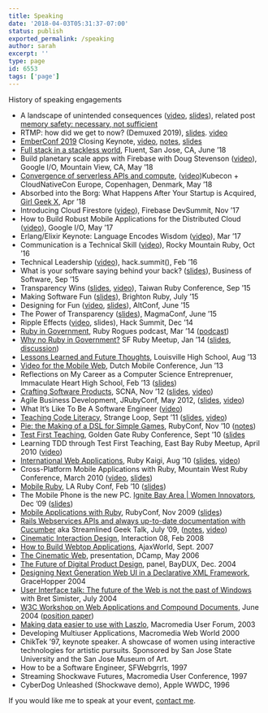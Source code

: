 ```yaml
---
title: Speaking
date: '2018-04-03T05:31:37-07:00'
status: publish
exported_permalink: /speaking
author: sarah
excerpt: ''
type: page
id: 6553
tags: ['page']
---
```

History of speaking engagements

- A landscape of unintended consequences ([video](https://www.youtube.com/watch?v=pcuNby-MxCo), [slides](https://www.slideshare.net/sarah.allen/internet-security-a-landscape-of-unintended-consequences)), related post [memory safety: necessary, not sufficient](https://www.ultrasaurus.com/2019/12/memory-safety-necessary-not-sufficient/)
- RTMP: how did we get to now? (Demuxed 2019), [slides](https://www.slideshare.net/sarah.allen/rtmp-how-did-we-get-to-now-demuxed-2019). [video](https://www.youtube.com/watch?v=5Rv50RCwqo8)
- [EmberConf 2019](https://2019.emberconf.com/) Closing Keynote, [video](https://www.youtube.com/watch?v=tHyf1-DMBKY), [notes](https://www.ultrasaurus.com/2019/04/when-reality-is-broken-change-the-rules/), [slides](https://github.com/ultrasaurus/change-the-rules/blob/master/when-reality-is-broken-change-the-rules.pdf)
- [Full stack in a stackless world](https://conferences.oreilly.com/fluent/fl-ca/public/schedule/detail/65920), Fluent, San Jose, CA, June ’18
- Build planetary scale apps with Firebase with Doug Stevenson ([video](https://www.youtube.com/watch?v=9pwBgGgfHP8)), Google I/O, Mountain View, CA, May ’18
- [Convergence of serverless APIs and compute](https://kccnceu18.sched.com/event/DqwA/convergence-of-serverless-apis-compute-sarah-allen-google-intermediate-skill-level), ([video](https://www.youtube.com/watch?v=c4ShcwgrKL4))Kubecon + CloudNativeCon Europe, Copenhagen, Denmark, May ’18
- Absorbed into the Borg: What Happens After Your Startup is Acquired, [Girl Geek X](https://elevate.girlgeek.io), Apr ’18
- Introducing Cloud Firestore ([video](https://www.youtube.com/watch?v=W3xIOQu0h1w)), Firebase DevSummit, Nov ’17
- How to Build Robust Mobile Applications for the Distributed Cloud ([video](https://www.youtube.com/watch?v=9Fmsw5yzW5I&t=8s)), Google I/O, May ’17
- Erlang/Elixir Keynote: Language Encodes Wisdom ([video](https://www.youtube.com/watch?v=_PdcGptErsY)), Mar ’17
- Communication is a Technical Skill ([video](https://www.youtube.com/watch?v=coye0AllVuY&t=53s)), Rocky Mountain Ruby, Oct ’16
- Technical Leadership ([video](https://www.youtube.com/watch?v=S1iYeThQO-g)), hack.summit(), Feb ’16
- What is your software saying behind your back? ([slides](http://www.slideshare.net/marklittlewood/bos2015-sarah-allen-cofounder-mightyverse-18f?ref=http://businessofsoftware.org/2015/10/speaker-slide-decks-from-business-of-software-conference-usa-2015/)), Business of Software, Sep ’15
- Transparency Wins ([slides](http://www.slideshare.net/sarah.allen/transparency-wins), [video](https://www.youtube.com/watch?v=-2_9WFtEvaA)), Taiwan Ruby Conference, Sep ’15
- Making Software Fun ([slides](http://www.slideshare.net/sarah.allen/making-software-fun-export)), Brighton Ruby, July ’15
- Designing for Fun ([video](https://realm.io/news/altconf-sarah-allen-designing-for-fun/), [slides](http://www.slideshare.net/sarah.allen/designing-for-fun)), AltConf, June ’15
- The Power of Transparency ([slides](http://www.slideshare.net/sarah.allen/power-of-transparency)), MagmaConf, June ’15
- Ripple Effects ([video](https://www.youtube.com/watch?v=bMgF4q6dLl0), slides), Hack Summit, Dec ’14
- [Ruby in Government](http://rubyrogues.com/149-rr-ruby-in-government-with-sarah-allen), Ruby Rogues podcast, Mar ’14 ([podcast](/))
- [Why no Ruby in Government?](http://www.meetup.com/sfruby/events/158988692) SF Ruby Meetup, Jan ’14 ([slides](http://www.slideshare.net/sarah.allen/why-no-ruby-in-gov-pubprf), [discussion](https://github.com/codeforamerica/civic-tech-patterns/issues/30))
- [Lessons Learned and Future Thoughts](https://www.ultrasaurus.com/2013/09/lessons-learned-and-future-thoughts/), Louisville High School, Aug ’13
- [Video for the Mobile Web](http://lanyrd.com/2013/dutch-mobile-conference/scfmbx/), Dutch Mobile Conference, Jun ’13
- Reflections on My Career as a Computer Science Entreprenuer, Immaculate Heart High School, Feb ’13 ([slides](http://www.slideshare.net/sarah.allen/sarah-allen-computer-science-entrepreneur))
- [Crafting Software Products](http://scna.softwarecraftsmanship.org/speakers), SCNA, Nov ’12 ([slides](http://www.slideshare.net/sarah.allen/crafting-software-products), [video](http://vimeo.com/54020424))
- Agile Business Development, JRubyConf, May 2012, ([slides](http://www.slideshare.net/sarah.allen/agile-business-development-13035052), [video](http://vimeo.com/45717171))
- What It’s Like To Be A Software Engineer ([video](https://www.youtube.com/watch?v=Qs9pXQgMW4M))
- [Teaching Code Literacy](https://thestrangeloop.com/sessions/teaching-code-literacy), Strange Loop, Sept ’11 ([slides](http://www.slideshare.net/sarah.allen/teaching-code-literacy-9352066), [video](http://www.infoq.com/presentations/Easy-as-Pie-Teaching-Code-Literacy))
- [Pie: the Making of a DSL for Simple Games](http://www.rubyconf.org/presentations/33), RubyConf, Nov ’10 ([notes](https://www.ultrasaurus.com/sarahblog/2010/11/pie-game-development-for-kids/))
- [Test First Teaching](http://gogaruco.com/schedule.html#allen_chaffee), Golden Gate Ruby Conference, Sept ’10 ([slides](http://www.slideshare.net/sarah.allen/test-first-teaching-gogaruco-2010)
- Learning TDD through Test First Teaching, East Bay Ruby Meetup, April 2010 ([video](https://www.ultrasaurus.com/sarahblog/2010/06/learning-tdd-through-test-first-teaching/))
- [International Web Applications](http://rubykaigi.org/2010/en/events/16), Ruby Kaigi, Aug ’10 ([slides](http://www.slideshare.net/sarah.allen/international-web-application-development), [video](http://vimeo.com/14547648))
- Cross-Platform Mobile Applications with Ruby, Mountain West Ruby Conference, March 2010 ([video](http://confreaks.net/videos/15-mwrc2010-mobile-ruby), [slides](http://www.slideshare.net/sarah.allen/crossplatform-mobile-apps-with-ruby-mrwc))
- [Mobile Ruby](http://2010.larubyconf.com/presentations/11), LA Ruby Conf, Feb ’10 ([slides](http://www.slideshare.net/sarah.allen/mobile-ruby-la-rubyconf))
- The Mobile Phone is the new PC. [Ignite Bay Area | Women Innovators](http://ignite.oreilly.com/2009/11/ignite-bay-area-women-innovators-speakers-shared.html), Dec ’09 ([slides](http://www.slideshare.net/sarah.allen/sarah-allen-ignite-09))
- [Mobile Applications with Ruby](http://rubyconf.org/talks/109-mobile-applications-with-ruby), RubyConf, Nov 2009 ([slides](http://www.slideshare.net/sarah.allen/mobile-ruby-rubyconf-2009))
- [Rails Webservices APIs and always up-to-date documentation with Cucumber](http://www.meetup.com/sfruby/calendar/10664313/?from=list&offset=0) aka Streamlined Geek Talk, July ’09, ([notes](https://www.ultrasaurus.com/sarahblog/2009/07/streamlined-geek-talk/), [video](http://vimeo.com/5660427))
- [Cinematic Interaction Design](http://www.slideshare.net/sarah.allen/cinematic-interaction-design), Interaction 08, Feb 2008
- [How to Build Webtop Applications](http://www.ajaxworld.com/general/sessiondetail0907.htm?id=90), AjaxWorld, Sept. 2007
- [The Cinematic Web](http://www.socialtext.net/dcamp/index.cgi?cinematic_user_experience), presentation, DCamp, May 2006
- [The Future of Digital Product Design](http://www.baychi.org/baydux/20041208/), panel, BayDUX, Dec. 2004
- [Designing Next Generation Web UI in a Declarative XML Framework](2004-grace-hopper-talk.pdf), GraceHopper 2004
- [User Interface talk: The future of the Web is not the past of Windows](http://www.baychi.org/calendar/20040707/) with Bret Simister, July 2004
- [W3C Workshop on Web Applications and Compound Documents](http://www.w3.org/2004/04/webapps-cdf-ws/minutes-20040601.html), June 2004 ([position paper](https://www.ultrasaurus.com/writing/future-is-not-the-past/future-is-not-the-past.html))
- [Making data easier to use with Laszlo](http://www.sfmmuf.org/meeting050603.html), Macromedia User Forum, 2003
- Developing Multiuser Applications, Macromedia Web World 2000
- ChikTek ’97, keynote speaker. A showcase of women using interactive technologies for artistic pursuits. Sponsored by San Jose State University and the San Jose Museum of Art.
- How to be a Software Engineer, SFWebgrrls, 1997
- Streaming Shockwave Futures, Macromedia User Conference, 1997
- CyberDog Unleashed (Shockwave demo), Apple WWDC, 1996

If you would like me to speak at your event, [contact me](https://www.ultrasaurus.com/emailme.php).